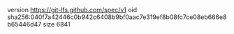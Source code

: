 version https://git-lfs.github.com/spec/v1
oid sha256:040f7a42446c0b942c6408b9bf0aac7e319ef8b08fc7ce08eb666e8b65446d47
size 6841
